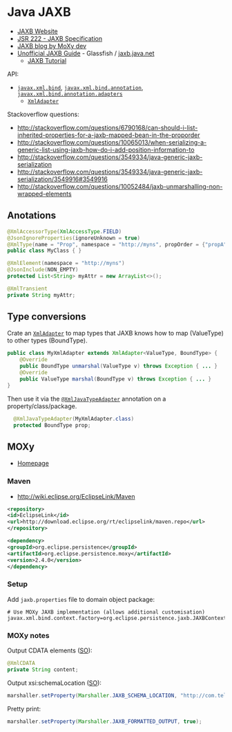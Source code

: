 # Java JAXB

* [JAXB Website](https://jaxb.java.net/)
* [JSR 222 - JAXB Specification](https://jcp.org/en/jsr/detail?id=222)
* [JAXB blog by MoXy dev](http://blog.bdoughan.com/)
* [Unofficial JAXB Guide](https://jaxb.java.net/guide/index.html) - Glassfish / [jaxb.java.net](https://jaxb.java.net)
    * [JAXB Tutorial](https://jaxb.java.net/tutorial/)

API:

* [`javax.xml.bind`](http://docs.oracle.com/javase/8/docs/api/javax/xml/bind/package-summary.html), [`javax.xml.bind.annotation`](http://docs.oracle.com/javase/8/docs/api/javax/xml/bind/annotation/package-summary.html), [`javax.xml.bind.annotation.adapters`](http://docs.oracle.com/javase/8/docs/api/javax/xml/bind/annotation/adapters/package-summary.html)
    * [`XmlAdapter`](http://docs.oracle.com/javase/8/docs/api/javax/xml/bind/annotation/adapters/XmlAdapter.html)

Stackoverflow questions:

* <http://stackoverflow.com/questions/6790168/can-should-i-list-inherited-properties-for-a-jaxb-mapped-bean-in-the-proporder>
* <http://stackoverflow.com/questions/10065013/when-serializing-a-generic-list-using-jaxb-how-do-i-add-position-information-to>
* <http://stackoverflow.com/questions/3549334/java-generic-jaxb-serialization>
* <http://stackoverflow.com/questions/3549334/java-generic-jaxb-serialization/3549916#3549916>
* <http://stackoverflow.com/questions/10052484/jaxb-unmarshalling-non-wrapped-elements>

## Anotations

```java
@XmlAccessorType(XmlAccessType.FIELD)
@JsonIgnoreProperties(ignoreUnknown = true)
@XmlType(name = "Prop", namespace = "http://myns", propOrder = {"propA", "propB"})
public class MyClass { }

@XmlElement(namespace = "http://myns")
@JsonInclude(NON_EMPTY)
protected List<String> myAttr = new ArrayList<>();

@XmlTransient
private String myAttr;
```

## Type conversions

Crate an [`XmlAdapter`](http://docs.oracle.com/javase/8/docs/api/javax/xml/bind/annotation/adapters/XmlAdapter.html) to map types that JAXB knows how to map (ValueType) to other types (BoundType).

```java
public class MyXmlAdapter extends XmlAdapter<ValueType, BoundType> {
    @Override
    public BoundType unmarshal(ValueType v) throws Exception { ... }
    @Override
    public ValueType marshal(BoundType v) throws Exception { ... }
}
```

Then use it via the [`@XmlJavaTypeAdapter`](http://docs.oracle.com/javase/8/docs/api/javax/xml/bind/annotation/adapters/XmlJavaTypeAdapter.html) annotation on a property/class/package.

```java
  @XmlJavaTypeAdapter(MyXmlAdapter.class)
  protected BoundType prop;
```

## MOXy

* [Homepage](http://www.eclipse.org/eclipselink/moxy.php)

### Maven

* <http://wiki.eclipse.org/EclipseLink/Maven>

```xml
<repository>
<id>EclipseLink</id>
<url>http://download.eclipse.org/rt/eclipselink/maven.repo</url>
</repository>

<dependency>
<groupId>org.eclipse.persistence</groupId>
<artifactId>org.eclipse.persistence.moxy</artifactId>
<version>2.4.0</version>
</dependency>
```

### Setup
Add `jaxb.properties` file to domain object package:

```properties
# Use MOXy JAXB implementation (allows additional customisation)
javax.xml.bind.context.factory=org.eclipse.persistence.jaxb.JAXBContextFactory
```

### MOXy notes

Output CDATA elements ([SO](http://stackoverflow.com/questions/6813948/using-moxys-xmlcdata-annotation-with-jersey)):

```java
@XmlCDATA
private String content;
```

Output xsi:schemaLocation ([SO](http://stackoverflow.com/questions/4863786/xmlschema-annotation-use-with-jaxb)):

```java
marshaller.setProperty(Marshaller.JAXB_SCHEMA_LOCATION, "http://com.telekom.digitalmedia/pcb/document /home/paulm/Dev/workspace/cms/src/main/resources/templates/document.xsd");
```

Pretty print:

```java
marshaller.setProperty(Marshaller.JAXB_FORMATTED_OUTPUT, true);
```
